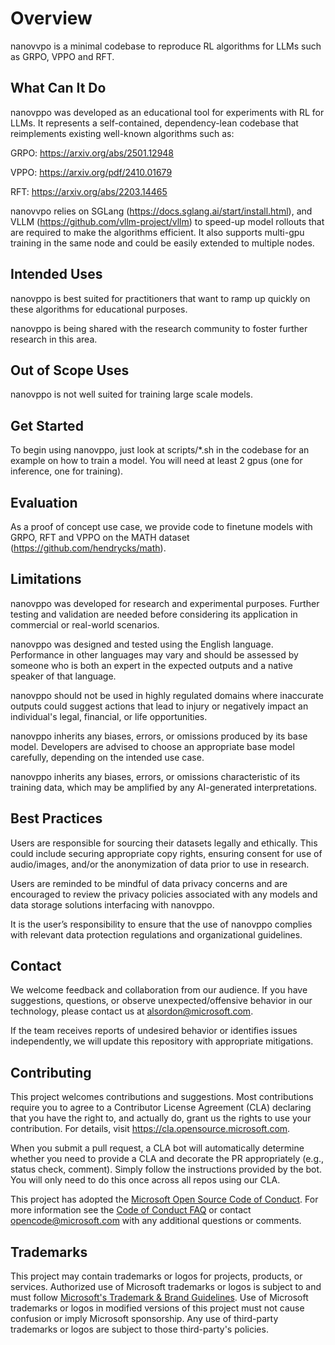 # Overview

nanovvpo is a minimal codebase to reproduce RL algorithms for LLMs such as GRPO, VPPO and RFT.

## What Can It Do

nanovppo was developed as an educational tool for experiments with RL for LLMs. It represents a self-contained, dependency-lean codebase that reimplements existing well-known algorithms such as: 

GRPO: https://arxiv.org/abs/2501.12948 

VPPO: https://arxiv.org/pdf/2410.01679 

RFT: https://arxiv.org/abs/2203.14465 

nanovvpo relies on SGLang (https://docs.sglang.ai/start/install.html), and VLLM (https://github.com/vllm-project/vllm) to speed-up model rollouts that are required to make the algorithms efficient. It also supports multi-gpu training in the same node and could be easily extended to multiple nodes. 

## Intended Uses

nanovppo is best suited for practitioners that want to ramp up quickly on these algorithms for educational purposes. 

nanovppo is being shared with the research community to foster further research in this area. 

## Out of Scope Uses

nanovppo is not well suited for training large scale models.

## Get Started

To begin using nanovppo, just look at scripts/*.sh in the codebase for an example on how to train a model. You will need at least 2 gpus (one for inference, one for training).

## Evaluation

As a proof of concept use case, we provide code to finetune models with GRPO, RFT and VPPO on the MATH dataset (https://github.com/hendrycks/math). 

## Limitations

nanovppo was developed for research and experimental purposes. Further testing and validation are needed before considering its application in commercial or real-world scenarios. 

nanovppo was designed and tested using the English language. Performance in other languages may vary and should be assessed by someone who is both an expert in the expected outputs and a native speaker of that language. 

nanovppo should not be used in highly regulated domains where inaccurate outputs could suggest actions that lead to injury or negatively impact an individual's legal, financial, or life opportunities. 

nanovppo inherits any biases, errors, or omissions produced by its base model. Developers are advised to choose an appropriate base model carefully, depending on the intended use case. 

nanovppo inherits any biases, errors, or omissions characteristic of its training data, which may be amplified by any AI-generated interpretations.  

## Best Practices

Users are responsible for sourcing their datasets legally and ethically. This could include securing appropriate copy rights, ensuring consent for use of audio/images, and/or the anonymization of data prior to use in research.    

Users are reminded to be mindful of data privacy concerns and are encouraged to review the privacy policies associated with any models and data storage solutions interfacing with nanovppo.  

It is the user’s responsibility to ensure that the use of nanovppo complies with relevant data protection regulations and organizational guidelines. 

## Contact

We welcome feedback and collaboration from our audience. If you have suggestions, questions, or observe unexpected/offensive behavior in our technology, please contact us at alsordon@microsoft.com. 

If the team receives reports of undesired behavior or identifies issues independently, we will update this repository with appropriate mitigations. 

## Contributing

This project welcomes contributions and suggestions.  Most contributions require you to agree to a
Contributor License Agreement (CLA) declaring that you have the right to, and actually do, grant us
the rights to use your contribution. For details, visit https://cla.opensource.microsoft.com.

When you submit a pull request, a CLA bot will automatically determine whether you need to provide
a CLA and decorate the PR appropriately (e.g., status check, comment). Simply follow the instructions
provided by the bot. You will only need to do this once across all repos using our CLA.

This project has adopted the [Microsoft Open Source Code of Conduct](https://opensource.microsoft.com/codeofconduct/).
For more information see the [Code of Conduct FAQ](https://opensource.microsoft.com/codeofconduct/faq/) or
contact [opencode@microsoft.com](mailto:opencode@microsoft.com) with any additional questions or comments.

## Trademarks

This project may contain trademarks or logos for projects, products, or services. Authorized use of Microsoft 
trademarks or logos is subject to and must follow 
[Microsoft's Trademark & Brand Guidelines](https://www.microsoft.com/en-us/legal/intellectualproperty/trademarks/usage/general).
Use of Microsoft trademarks or logos in modified versions of this project must not cause confusion or imply Microsoft sponsorship.
Any use of third-party trademarks or logos are subject to those third-party's policies.
